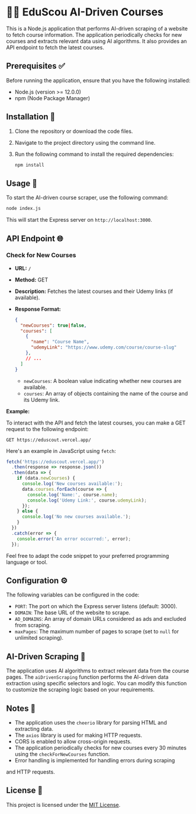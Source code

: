 # 👨‍🏫 EduScou AI-Driven Courses

This is a Node.js application that performs AI-driven scraping of a website to fetch course information. The application periodically checks for new courses and extracts relevant data using AI algorithms. It also provides an API endpoint to fetch the latest courses.

## Prerequisites ✅

Before running the application, ensure that you have the following installed:

- Node.js (version >= 12.0.0)
- npm (Node Package Manager)

## Installation 🚀

1. Clone the repository or download the code files.
2. Navigate to the project directory using the command line.
3. Run the following command to install the required dependencies:

   ```bash
   npm install
   ```

## Usage 📝

To start the AI-driven course scraper, use the following command:

```bash
node index.js
```

This will start the Express server on `http://localhost:3000`.

## API Endpoint 🌐

### Check for New Courses

- **URL:** `/`
- **Method:** GET
- **Description:** Fetches the latest courses and their Udemy links (if available).
- **Response Format:**

  ```json
  {
    "newCourses": true|false,
    "courses": [
      {
        "name": "Course Name",
        "udemyLink": "https://www.udemy.com/course/course-slug"
      },
      // ...
    ]
  }
  ```

  - `newCourses`: A boolean value indicating whether new courses are available.
  - `courses`: An array of objects containing the name of the course and its Udemy link.

**Example:**

To interact with the API and fetch the latest courses, you can make a GET request to the following endpoint:

```
GET https://eduscout.vercel.app/
```

Here's an example in JavaScript using `fetch`:

```javascript
fetch('https://eduscout.vercel.app/')
  .then(response => response.json())
  .then(data => {
    if (data.newCourses) {
      console.log('New courses available:');
      data.courses.forEach(course => {
        console.log('Name:', course.name);
        console.log('Udemy Link:', course.udemyLink);
      });
    } else {
      console.log('No new courses available.');
    }
  })
  .catch(error => {
    console.error('An error occurred:', error);
  });
```

Feel free to adapt the code snippet to your preferred programming language or tool.

## Configuration ⚙️

The following variables can be configured in the code:

- `PORT`: The port on which the Express server listens (default: 3000).
- `DOMAIN`: The base URL of the website to scrape.
- `AD_DOMAINS`: An array of domain URLs considered as ads and excluded from scraping.
- `maxPages`: The maximum number of pages to scrape (set to `null` for unlimited scraping).

## AI-Driven Scraping 🤖

The application uses AI algorithms to extract relevant data from the course pages. The `aiDrivenScraping` function performs the AI-driven data extraction using specific selectors and logic. You can modify this function to customize the scraping logic based on your requirements.

## Notes 📝

- The application uses the `cheerio` library for parsing HTML and extracting data.
- The `axios` library is used for making HTTP requests.
- CORS is enabled to allow cross-origin requests.
- The application periodically checks for new courses every 30 minutes using the `checkForNewCourses` function.
- Error handling is implemented for handling errors during scraping

 and HTTP requests.

## License 📄

This project is licensed under the [MIT License](LICENSE).
```
